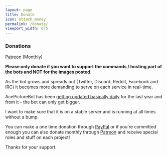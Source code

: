 ```yaml
---
layout: page
title: Donate
icon: attach_money
permalink: /donate/
viewport_width: 675
---
```


### Donations
[Patreon](https://www.patreon.com/ace3df) (Monthly)

**Please only donate if you want to support the commands / hosting part of the bots and NOT for the images posted.**

As the bot grows and spreads out (Twitter, Discord, Reddit, Facebook and IRC) it becomes more demanding to serve on each service in real-time.

AcePictureBot has been [getting updated basically daily](https://github.com/ace3df/AcePictureBot/commits/master) for the last year and from it - the bot can only get bigger.

I want to make sure that it is on a stable server and is running at all times without a bump.

You can make a one time donation through [PayPal](https://streamtip.com/t/ace3df) or if you're committed enough you can also donate monthly through [Patreon](https://www.patreon.com/ace3df) and receive special roles and stuff on each project!

Thanks for your support.
